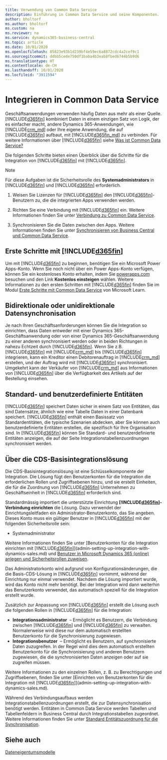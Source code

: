 ```yaml
---
title: Verwendung von Common Data Service
description: Einführung in Common Data Service und seine Komponenten.
author: bholtorf
ms.author: bholtorf
ms.custom: na
ms.reviewer: na
ms.service: dynamics365-business-central
ms.topic: article
ms.date: 10/01/2020
ms.openlocfilehash: 85823e93b1d239bf4e59ec6a8872cdc4a2cef9c1
ms.sourcegitcommit: ddbb5cede750df1baba4b3eab8fbed6744b5b9d6
ms.translationtype: HT
ms.contentlocale: de-CH
ms.lasthandoff: 10/01/2020
ms.locfileid: "3911594"
---
```

# <a name="integrating-with-common-data-service"></a>Integrieren in Common Data Service

Geschäftsanwendungen verwenden häufig Daten aus mehr als einer Quelle. [!INCLUDE[d365fin](includes/cds_long_md.md)] kombiniert Daten in einem einzigen Satz von Logik, der es einfacher macht, andere Dynamics 365-Anwendungen, wie [!INCLUDE[crm_md](includes/crm_md.md)] oder Ihre eigene Anwendung, die auf [!INCLUDE[d365fin](includes/cds_long_md.md)] aufbaut, mit [!INCLUDE[d365fin_md](includes/d365fin_md.md)] zu verbinden. Für weitere Informationen über [!INCLUDE[d365fin](includes/cds_long_md.md)] siehe [Was ist Common Data Service?](https://docs.microsoft.com/powerapps/maker/common-data-service/data-platform-intro)

Die folgenden Schritte bieten einen Überblick über die Schritte für die Integration von [!INCLUDE[d365fin](includes/cds_long_md.md)] mit [!INCLUDE[d365fin](includes/d365fin_md.md)].

> [!Note]  
> Für diese Aufgaben ist die Sicherheitsrolle des **Systemadministrators** in [!INCLUDE[d365fin](includes/cds_long_md.md)] und [!INCLUDE[d365fin](includes/d365fin_md.md)] erforderlich.  

1. Weisen Sie Lizenzen für [!INCLUDE[d365fin](includes/cds_long_md.md)] den [!INCLUDE[d365fin](includes/d365fin_md.md)]-Benutzern zu, die die integrierten Apps verwenden werden.

2. Richten Sie eine Verbindung mit [!INCLUDE[d365fin](includes/cds_long_md.md)] ein. Weitere Informationen finden Sie unter [Verbindung zu Common Data Service](admin-how-to-set-up-a-dynamics-crm-connection.md).  

3. Synchronisieren Sie die Daten zwischen den Apps. Weitere Informationen finden Sie unter [Synchronisieren von Business Central und Common Data Service](admin-synchronizing-business-central-and-sales.md). 

## <a name="getting-started-with-d365fin"></a>Erste Schritte mit [!INCLUDE[d365fin](includes/cds_long_md.md)]
Um mit [!INCLUDE[d365fin](includes/cds_long_md.md)] zu beginnen, benötigen Sie ein Microsoft Power Apps-Konto. Wenn Sie noch nicht über ein Power Apps-Konto verfügen, können Sie ein kostenloses Konto erhalten, indem Sie [powerapps.com](https://web.powerapps.com/?utm_source=padocs&utm_medium=linkinadoc&utm_campaign=referralsfromdoc) besuchen und den Link **Kostenlos einsteigen** wählen. Weitere Informationen zu den ersten Schritten mit [!INCLUDE[d365fin](includes/cds_long_md.md)] finden Sie im Modul [Erste Schritte mit Common Data Service](https://docs.microsoft.com/learn/modules/get-started-with-powerapps-common-data-service/) von Microsoft Learn.

## <a name="bi-directional-or-uni-directional-data-synchronization"></a>Bidirektionale oder unidirektionale Datensynchronisation
Je nach Ihren Geschäftsanforderungen können Sie die Integration so einrichten, dass Daten entweder mit einer Dynamics 365-Geschäftsanwendung oder von einer Dynamics 365-Geschäftsanwendung zu einer anderen synchronisiert werden oder in beiden Richtungen in nahezu Echtzeit durch [!INCLUDE[d365fin](includes/cds_long_md.md)]. Wenn Sie z.B. [!INCLUDE[d365fin](includes/d365fin_md.md)] mit [!INCLUDE[crm_md](includes/crm_md.md)] bis [!INCLUDE[d365fin](includes/cds_long_md.md)] integrieren, kann ein Kreditor einen Debitorenauftrag in [!INCLUDE[crm_md](includes/crm_md.md)] erstellen, und der Auftrag wird mit [!INCLUDE[d365fin](includes/d365fin_md.md)] synchronisiert. Umgekehrt kann der Verkäufer von [!INCLUDE[crm_md](includes/crm_md.md)] aus Informationen von [!INCLUDE[d365fin](includes/d365fin_md.md)] über die Verfügbarkeit des Artikels auf der Bestellung einsehen. 

## <a name="standard-and-custom-entities"></a>Standard- und benutzerdefinierte Entitäten
[!INCLUDE[d365fin](includes/cds_long_md.md)] speichert Daten sicher in einem Satz von Entitäten, das sind Datensätze, ähnlich wie eine Tabelle Daten in einer Datenbank speichert. [!INCLUDE[d365fin](includes/cds_long_md.md)] enthält einen Basissatz von Standardentitäten, die typische Szenarien abdecken, aber Sie können auch benutzerdefinierte Entitäten erstellen, die spezifisch für Ihre Organisation sind. In [!INCLUDE[d365fin](includes/d365fin_md.md)] können Sie Standard- und benutzerdefinierte Entitäten anzeigen, die auf der Seite Integrationstabellenzuordnungen synchronisiert werden.

## <a name="about-the-base-cds-integration-solution"></a>Über die CDS-Basisintegrationslösung

Die CDS-Basisintegrationslösung ist eine Schlüsselkomponente der Integration. Die Lösung fügt den Benutzerkonten für die Integration die erforderlichen Rollen und Zugriffsebenen hinzu, und sie erstellt Einheiten, die für die Zuordnung von [!INCLUDE[d365fin](includes/d365fin_md.md)] Unternehmen zu Geschäftseinheit in [!INCLUDE[d365fin](includes/cds_long_md.md)] erforderlich sind. 

Standardmässig importiert die unterstützte Einrichtung **[!INCLUDE[d365fin](includes/cds_long_md.md)]-Verbindung einrichten** die Lösung. Dazu verwendet der Einrichtungsleitfaden ein Administrator-Benutzerkonto, das Sie angeben. Dieses Konto muss ein gültiger Benutzer in [!INCLUDE[d365fin](includes/cds_long_md.md)] mit der folgenden Sicherheitsrolle sein:

* Systemadministrator  

Weitere Informationen finden Sie unter [Benutzerkonten für die Integration einrichten mit [!INCLUDE[d365fin](includes/cds_long_md.md)]](admin-setting-up-integration-with-dynamics-sales.md) und [Benutzer in Microsoft Dynamics 365 (online) anlegen und Sicherheitsrollen zuweisen](/dynamics365/customer-engagement/admin/create-users-assign-online-security-roles). 

Das Administratorkonto wird aufgrund von Konfigurationsänderungen, die die Basis-CDS-Lösung in [!INCLUDE[d365fin](includes/cds_long_md.md)] vornimmt, während der Einrichtung nur einmal verwendet. Nachdem die Lösung importiert wurde, wird das Konto nicht mehr benötigt. Bei der Integration wird dann weiterhin das Benutzerkonto verwendet, das automatisch speziell für die Integration erstellt wurde.

Zusätzlich zur Anpassung von [!INCLUDE[d365fin](includes/cds_long_md.md)] erstellt die Lösung auch die folgenden Rollen in [!INCLUDE[d365fin](includes/cds_long_md.md)] für die Integration:

* **Integrationsadministrator**  – Ermöglicht es Benutzern, die Verbindung zwischen [!INCLUDE[d365fin](includes/d365fin_md.md)] und [!INCLUDE[d365fin](includes/cds_long_md.md)] zu verwalten. Normalerweise wird diese nur dem automatisch erstellten Benutzerkonto für die Synchronisierung zugewiesen.  
* **Integrationsbenutzer**  – Ermöglicht es Benutzern, auf synchronisierte Daten zuzugreifen. In der Regel wird dies dem automatisch erstellten Benutzerkonto für die Synchronisierung und anderen Benutzern zugewiesen, die die synchronisierten Daten anzeigen oder auf sie zugreifen müssen.

Weitere Informationen zu den einzelnen Rollen, z. B. zu Berechtigungen und Zugriffsebenen, finden Sie unter [Einrichten von Benutzerkonten für die Integration mit [!INCLUDE[d365fin](includes/cds_long_md.md)]](admin-setting-up-integration-with-dynamics-sales.md).

Während des Verbindungsaufbaus werden Integrationstabellenzuordnungen erstellt, die zur Datensynchronisation benötigt werden. Entitäten in Common Data Service werden Tabellen und Tabellenfeldern in Business Central durch Integrationstabellen zugeordnet. Weitere Informationen finden Sie unter [Standard Entitätszuordnung für die Synchronisation](admin-synchronizing-business-central-and-sales.md#standard-entity-mapping-for-synchronization).

## <a name="see-also"></a>Siehe auch
[Dateneigentumsmodelle](admin-cds-company-concept.md)  
<!--needs to be removed as this is moved to dev-itpro docs[Walkthrough: Customizing an Integration with Common Data Service](docs.microsoft.com/en-us/dynamics365/business-central/dev-itpro/administration/administration-custom-cds-integration) -->




